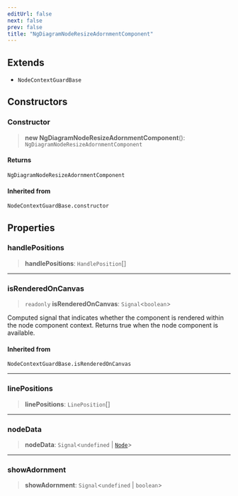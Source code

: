 ```yaml
---
editUrl: false
next: false
prev: false
title: "NgDiagramNodeResizeAdornmentComponent"
---
```


## Extends

- `NodeContextGuardBase`

## Constructors

### Constructor

> **new NgDiagramNodeResizeAdornmentComponent**(): `NgDiagramNodeResizeAdornmentComponent`

#### Returns

`NgDiagramNodeResizeAdornmentComponent`

#### Inherited from

`NodeContextGuardBase.constructor`

## Properties

### handlePositions

> **handlePositions**: `HandlePosition`[]

***

### isRenderedOnCanvas

> `readonly` **isRenderedOnCanvas**: `Signal`\<`boolean`\>

Computed signal that indicates whether the component is rendered within the node component context.
Returns true when the node component is available.

#### Inherited from

`NodeContextGuardBase.isRenderedOnCanvas`

***

### linePositions

> **linePositions**: `LinePosition`[]

***

### nodeData

> **nodeData**: `Signal`\<`undefined` \| [`Node`](/api/other/node/)\>

***

### showAdornment

> **showAdornment**: `Signal`\<`undefined` \| `boolean`\>

